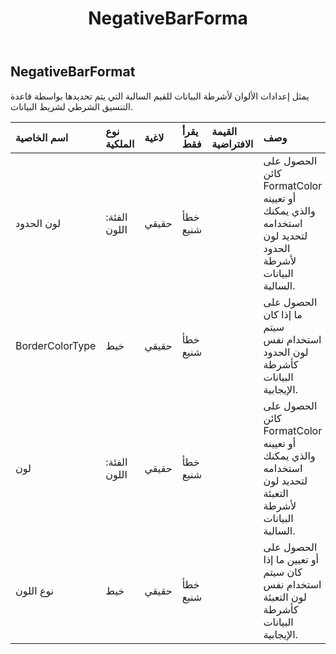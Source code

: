 ﻿---
title: NegativeBarForma
second_title: Aspose.Cells Cloud Documen
type: docs
url: /ar/specification/model/negativebarformat/
description: "Aspose.Cells مواصفات النموذج السحابي: NegativeBarFormat. تعامل بسهولة مع Excel ومستندات جداول البيانات الأخرى التي تحتوي على ميزات مثل الفتح والتوليد والتحرير والتقسيم والدمج والمقارنة والتحويل"
weight: 50
---
## **NegativeBarFormat**

 يمثل إعدادات الألوان لأشرطة البيانات للقيم السالبة التي يتم تحديدها بواسطة قاعدة التنسيق الشرطي لشريط البيانات.

| اسم الخاصية| نوع الملكية| لاغية| يقرأ فقط| القيمة الافتراضية| وصف|
|:- |:- |:- |:- |:- |:- |
| لون الحدود| الفئة: اللون| حقيقي| خطأ شنيع||الحصول على كائن FormatColor أو تعيينه والذي يمكنك استخدامه لتحديد لون الحدود لأشرطة البيانات السالبة.|
| BorderColorType| خيط| حقيقي| خطأ شنيع|| الحصول على ما إذا كان سيتم استخدام نفس لون الحدود كأشرطة البيانات الإيجابية.|
| لون| الفئة: اللون| حقيقي| خطأ شنيع|| الحصول على كائن FormatColor أو تعيينه والذي يمكنك استخدامه لتحديد لون التعبئة لأشرطة البيانات السالبة.|
| نوع اللون| خيط| حقيقي| خطأ شنيع|| الحصول على أو تعيين ما إذا كان سيتم استخدام نفس لون التعبئة كأشرطة البيانات الإيجابية.|

